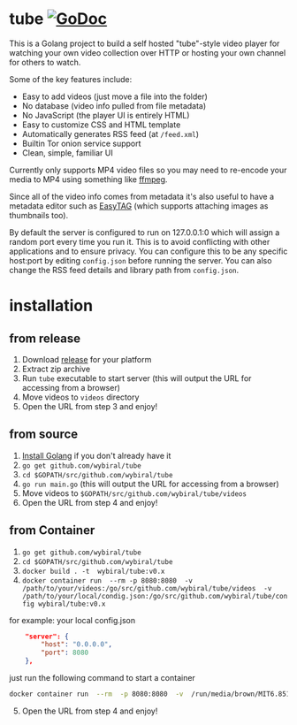 # tube [![GoDoc](https://godoc.org/github.com/wybiral/tube?status.svg)](https://godoc.org/github.com/wybiral/tube)

This is a Golang project to build a self hosted "tube"-style video player for watching your own video collection over HTTP or hosting your own channel for others to watch.

Some of the key features include:
- Easy to add videos (just move a file into the folder)
- No database (video info pulled from file metadata)
- No JavaScript (the player UI is entirely HTML)
- Easy to customize CSS and HTML template
- Automatically generates RSS feed (at `/feed.xml`)
- Builtin Tor onion service support
- Clean, simple, familiar UI

Currently only supports MP4 video files so you may need to re-encode your media to MP4 using something like [ffmpeg](https://ffmpeg.org/).

Since all of the video info comes from metadata it's also useful to have a metadata editor such as [EasyTAG](https://github.com/GNOME/easytag) (which supports attaching images as thumbnails too).

By default the server is configured to run on 127.0.0.1:0 which will assign a random port every time you run it. This is to avoid conflicting with other applications and to ensure privacy. You can configure this to be any specific host:port by editing `config.json` before running the server. You can also change the RSS feed details and library path from `config.json`.

# installation

## from release

1. Download [release](https://github.com/wybiral/tube/releases) for your platform
2. Extract zip archive
3. Run `tube` executable to start server (this will output the URL for accessing from a browser)
4. Move videos to `videos` directory
5. Open the URL from step 3 and enjoy!

## from source

1. [Install Golang](https://golang.org/doc/install) if you don't already have it
2. `go get github.com/wybiral/tube`
3. `cd $GOPATH/src/github.com/wybiral/tube`
4. `go run main.go` (this will output the URL for accessing from a browser)
5. Move videos to `$GOPATH/src/github.com/wybiral/tube/videos`
6. Open the URL from step 4 and enjoy!

## from Container
1. `go get github.com/wybiral/tube`
2. `cd $GOPATH/src/github.com/wybiral/tube`
3. `docker build . -t  wybiral/tube:v0.x`
4. `docker container run  --rm -p 8080:8080  -v  /path/to/your/videos:/go/src/github.com/wybiral/tube/videos  -v /path/to/your/local/condig.json:/go/src/github.com/wybiral/tube/config wybiral/tube:v0.x`

for example:
your local config.json 
```json
    "server": {
        "host": "0.0.0.0",
        "port": 8080
    },
```
just run the following command to start a container
```sh
docker container run  --rm  -p 8080:8080  -v  /run/media/brown/MIT6.851AdvancedDataStructuresSpring2012:/go/src/github.com/wybiral/tube/videos  -v /home/brown/config:/go/src/github.com/wybiral/tube/config wybiral/tube:v0.x
```
5. Open the URL from step 4 and enjoy! 